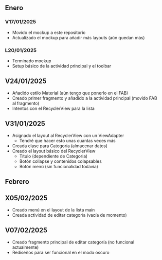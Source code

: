 ## Enero

### V17/01/2025

- Movido el mockup a este repositorio
- Actualizado el mockup para añadir más layouts (aún quedan más)

### L20/01/2025

- Terminado mockup
- Setup básico de la actividad principal y el toolbar

## V24/01/2025

- Añadido estilo Material (aún tengo que ponerlo en el FAB)
- Creado primer fragmento y añadido a la actividad principal (movido FAB al fragmento)
- Intentos con el RecyclerView para la lista

## V31/01/2025

- Asignado el layout al RecyclerView con un ViewAdapter
    - Tendré que hacer esto unas cuantas veces más
- Creada clase para Categoría (almacenar datos)
- Creado el layout básico del RecyclerView
    - Título (dependiente de Categoria)
    - Botón collapse y contenidos colapsables
    - Botón menú (sin funcionalidad todavía)

## Febrero

## X05/02/2025

- Creado menú en el layout de la lista main
- Creada actividad de editar categoría (vacía de momento)

## V07/02/2025

- Creado fragmento principal de editar categoría (no funcional actualmente)
- Rediseños para ser funcional en el modo oscuro

